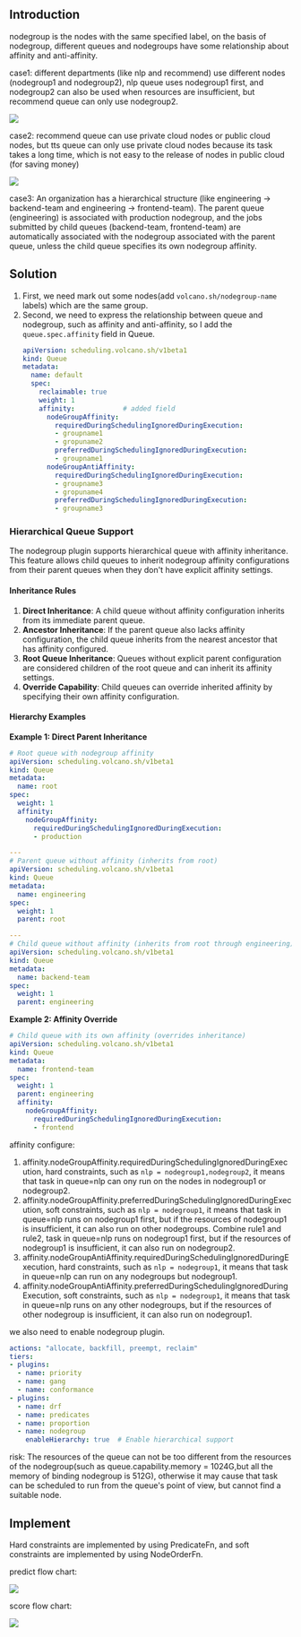 ## Introduction

nodegroup is the nodes with the same specified label, on the basis of nodegroup, different queues and nodegroups have some relationship about affinity and anti-affinity.

case1: different departments (like nlp and recommend) use different nodes (nodegroup1 and nodegroup2), nlp queue uses nodegroup1 first, and nodegroup2 can also be used when resources are insufficient, but recommend queue can only use nodegroup2.

![](images/node-group-case-1.png)

case2: recommend queue can use private cloud nodes or public cloud nodes, but tts queue can only use private cloud nodes because its task takes a long time, which is not easy to the release of nodes in public cloud (for saving money)

![](images/node-group-case-2.png)

case3: An organization has a hierarchical structure (like engineering -> backend-team and engineering -> frontend-team). The parent queue (engineering) is associated with production nodegroup, and the jobs submitted by child queues (backend-team, frontend-team) are automatically associated with the nodegroup associated with the parent queue, unless the child queue specifies its own nodegroup affinity.

## Solution

1. First, we need mark out some nodes(add `volcano.sh/nodegroup-name` labels) which are the same group.
2. Second, we need to express the relationship between queue and nodegroup, such as affinity and anti-affinity, so I add the `queue.spec.affinity` field in Queue.
   ```yaml
   apiVersion: scheduling.volcano.sh/v1beta1
   kind: Queue
   metadata:
     name: default
     spec:
       reclaimable: true
       weight: 1
       affinity:            # added field
         nodeGroupAffinity:
           requiredDuringSchedulingIgnoredDuringExecution:
           - groupname1
           - gropuname2
           preferredDuringSchedulingIgnoredDuringExecution:
           - groupname1
         nodeGroupAntiAffinity:
           requiredDuringSchedulingIgnoredDuringExecution:
           - groupname3
           - gropuname4
           preferredDuringSchedulingIgnoredDuringExecution:
           - groupname3
   ```

### Hierarchical Queue Support

The nodegroup plugin supports hierarchical queue with affinity inheritance. This feature allows child queues to inherit nodegroup affinity configurations from their parent queues when they don't have explicit affinity settings.

#### Inheritance Rules

1. **Direct Inheritance**: A child queue without affinity configuration inherits from its immediate parent queue.
2. **Ancestor Inheritance**: If the parent queue also lacks affinity configuration, the child queue inherits from the nearest ancestor that has affinity configured.
3. **Root Queue Inheritance**: Queues without explicit parent configuration are considered children of the root queue and can inherit its affinity settings.
4. **Override Capability**: Child queues can override inherited affinity by specifying their own affinity configuration.

#### Hierarchy Examples

**Example 1: Direct Parent Inheritance**
```yaml
# Root queue with nodegroup affinity
apiVersion: scheduling.volcano.sh/v1beta1
kind: Queue
metadata:
  name: root
spec:
  weight: 1
  affinity:
    nodeGroupAffinity:
      requiredDuringSchedulingIgnoredDuringExecution:
      - production

---
# Parent queue without affinity (inherits from root)
apiVersion: scheduling.volcano.sh/v1beta1
kind: Queue
metadata:
  name: engineering
spec:
  weight: 1
  parent: root

---
# Child queue without affinity (inherits from root through engineering)
apiVersion: scheduling.volcano.sh/v1beta1
kind: Queue
metadata:
  name: backend-team
spec:
  weight: 1
  parent: engineering
```

**Example 2: Affinity Override**
```yaml
# Child queue with its own affinity (overrides inheritance)
apiVersion: scheduling.volcano.sh/v1beta1
kind: Queue
metadata:
  name: frontend-team
spec:
  weight: 1
  parent: engineering
  affinity:
    nodeGroupAffinity:
      requiredDuringSchedulingIgnoredDuringExecution:
      - frontend
```

affinity configure:
1. affinity.nodeGroupAffinity.requiredDuringSchedulingIgnoredDuringExecution, hard constraints, such as `nlp = nodegroup1,nodegroup2`, it means that task in queue=nlp can ony run on the nodes in nodegroup1 or nodegroup2.
2. affinity.nodeGroupAffinity.preferredDuringSchedulingIgnoredDuringExecution, soft constraints, such as `nlp = nodegroup1`, it means that task in queue=nlp runs on nodegroup1 first, but if the resources of nodegroup1 is insufficient, it can also run on other nodegroups. Combine rule1 and rule2, task in queue=nlp runs on nodegroup1 first,  but if the resources of nodegroup1 is insufficient, it can also run on nodegroup2.
3. affinity.nodeGroupAntiAffinity.requiredDuringSchedulingIgnoredDuringExecution, hard constraints, such as `nlp = nodegroup1`, it means that task in queue=nlp can run on any nodegroups but nodegroup1.
4. affinity.nodeGroupAntiAffinity.preferredDuringSchedulingIgnoredDuringExecution, soft constraints, such as `nlp = nodegroup1`, it means that task in queue=nlp runs on any other nodegroups, but if the resources of other nodegroup is insufficient, it can also run on nodegroup1.

we also need to enable nodegroup plugin.

```yaml
actions: "allocate, backfill, preempt, reclaim"
tiers:
- plugins:
  - name: priority
  - name: gang
  - name: conformance
- plugins:
  - name: drf
  - name: predicates
  - name: proportion
  - name: nodegroup
    enableHierarchy: true  # Enable hierarchical support
```

risk: The resources of the queue can not be too different from the resources of the nodegroup(such as queue.capability.memory = 1024G,but all the memory of binding nodegroup is 512G), otherwise it may cause that task can be scheduled to run from the queue's point of view, but cannot find a suitable node.

## Implement

Hard constraints are implemented by using PredicateFn, and soft constraints are implemented by using NodeOrderFn.

predict flow chart:

![](images/nodegroup_plugin-predict-1.png)

score flow chart:

![](images/nodegroup_plugin-score-1.png)
